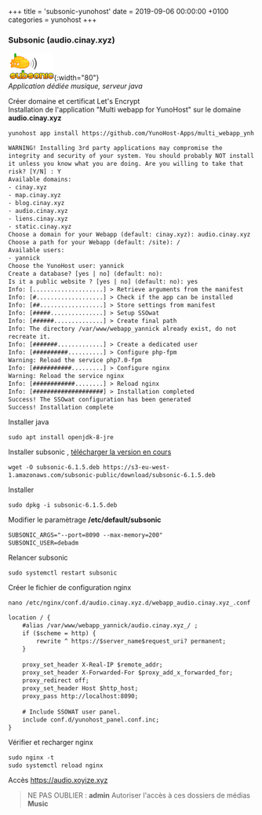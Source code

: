 +++
title = 'subsonic-yunohost'
date = 2019-09-06 00:00:00 +0100
categories = yunohost
+++
### Subsonic (audio.cinay.xyz)

![](subsonic-logo.png){:width="80"}  
*Application dédiée musique, serveur java*

Créer domaine et certificat Let's Encrypt  
Installation de l'application "Multi webapp for YunoHost" sur le domaine **audio.cinay.xyz**  

    yunohost app install https://github.com/YunoHost-Apps/multi_webapp_ynh

```
WARNING! Installing 3rd party applications may compromise the integrity and security of your system. You should probably NOT install it unless you know what you are doing. Are you willing to take that risk? [Y/N] : Y
Available domains:
- cinay.xyz
- map.cinay.xyz
- blog.cinay.xyz
- audio.cinay.xyz
- liens.cinay.xyz
- static.cinay.xyz
Choose a domain for your Webapp (default: cinay.xyz): audio.cinay.xyz
Choose a path for your Webapp (default: /site): /
Available users:
- yannick
Choose the YunoHost user: yannick
Create a database? [yes | no] (default: no): 
Is it a public website ? [yes | no] (default: no): yes
Info: [....................] > Retrieve arguments from the manifest
Info: [#...................] > Check if the app can be installed
Info: [##..................] > Store settings from manifest
Info: [#####...............] > Setup SSOwat
Info: [######..............] > Create final path
Info: The directory /var/www/webapp_yannick already exist, do not recreate it.
Info: [#######.............] > Create a dedicated user
Info: [##########..........] > Configure php-fpm
Warning: Reload the service php7.0-fpm
Info: [###########.........] > Configure nginx
Warning: Reload the service nginx
Info: [############........] > Reload nginx
Info: [####################] > Installation completed
Success! The SSOwat configuration has been generated
Success! Installation complete
```

Installer java

	sudo apt install openjdk-8-jre

Installer subsonic , [télécharger la version en cours](http://www.subsonic.org/pages/download.jsp)

    wget -O subsonic-6.1.5.deb https://s3-eu-west-1.amazonaws.com/subsonic-public/download/subsonic-6.1.5.deb

Installer

	sudo dpkg -i subsonic-6.1.5.deb

Modifier le paramètrage **/etc/default/subsonic**

```
SUBSONIC_ARGS="--port=8090 --max-memory=200"
SUBSONIC_USER=debadm
```

Relancer subsonic

	sudo systemctl restart subsonic

Créer le fichier de configuration nginx

	nano /etc/nginx/conf.d/audio.cinay.xyz.d/webapp_audio.cinay.xyz_.conf

```
location / {
	#alias /var/www/webapp_yannick/audio.cinay.xyz_/ ;
	if ($scheme = http) {
		rewrite ^ https://$server_name$request_uri? permanent;
	}

 	proxy_set_header X-Real-IP $remote_addr;
	proxy_set_header X-Forwarded-For $proxy_add_x_forwarded_for;
	proxy_redirect off;
 	proxy_set_header Host $http_host;
 	proxy_pass http://localhost:8090;

	# Include SSOWAT user panel.
	include conf.d/yunohost_panel.conf.inc;
}
```

Vérifier et recharger nginx

    sudo nginx -t
	sudo systemctl reload nginx

Accès <https://audio.xoyize.xyz>

>NE PAS OUBLIER : **admin** Autoriser l'accès à ces dossiers de médias **Music**